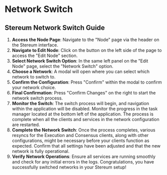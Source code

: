 # Network Switch 

## Stereum Network Switch Guide

1. **Access the Node Page**: Navigate to the "Node" page via the header on the Stereum interface.
2. **Navigate to Edit Node**: Click on the button on the left side of the page to access the "Edit Node" section.
3. **Select Network Switch Option**: In the same left panel on the "Edit Node" page, select the "Network Switch" option.
4. **Choose a Network**: A modal will open where you can select which network to switch to.
5. **Confirm the Configuration**: Press "Confirm" within the modal to confirm your network choice.
6. **Final Confirmation**: Press "Confirm Changes" on the right to start the network switch process.
7. **Monitor the Switch**: The switch process will begin, and navigation within the application will be disabled. Monitor the progress in the task manager located at the bottom left of the application. The process is complete when all the clients and services in the network configuration are restarted.
8. **Complete the Network Switch**: Once the process completes, various resyncs for the Execution and Consensus clients, along with other configurations, might be necessary before your clients function as expected. Confirm that all settings have been adjusted and that the new network is fully operational.
9. **Verify Network Operations**: Ensure all services are running smoothly and check for any initial errors in the logs. Congratulations, you have successfully switched networks in your Stereum setup!

